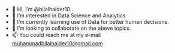 - 👋 Hi, I’m @bilalhaider10
- 👀 I’m interested in Data Science and Analytics
- 🌱 I’m currently learning use of Data for better human decisions.
- 💞️ I’m looking to collaborate on the above topics.
- 📫 You could reach me at my e-mail muhammadbilalhaider10@gmail.com
<!---
bilalhaider10/bilalhaider10 is a ✨ special ✨ repository because its `README.md` (this file) appears on your GitHub profile.
You can click the Preview link to take a look at your changes.
--->

